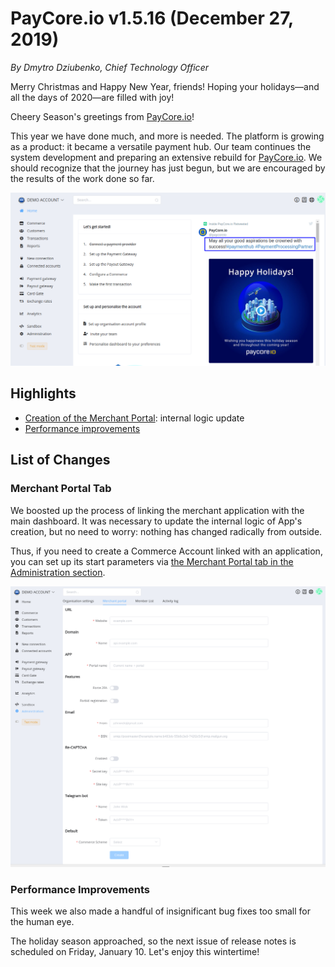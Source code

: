 # **PayCore.io v1.5.16 (December 27, 2019)**

*By Dmytro Dziubenko, Chief Technology Officer*

Merry Christmas and Happy New Year, friends! Hoping your holidays—and all the days of 2020—are filled with joy!

Cheery Season's greetings from [PayCore.io](https://paycore.io/)!

This year we have done much, and more is needed. The platform is growing as a product: it became a versatile payment hub. Our team continues the system development and preparing an extensive rebuild for [PayCore.io](https://paycore.io/).  We should recognize that the journey has just begun, but we are encouraged by the results of the work done so far.

![Dashboard](images/v1.5.16/dashboard.png)

## Highlights

* [Creation of the Merchant Portal](#merchant-portal-tab): internal logic update
* [Performance improvements](#performance-improvements)

## List of Changes

### Merchant Portal Tab

We boosted up the process of linking the merchant application with the main dashboard.  It was necessary to update the internal logic of App's creation, but no need to worry: nothing has changed radically from outside.

Thus, if you need to create a Commerce Account linked with an application, you can set up its start parameters via [the Merchant Portal tab in the Administration section](https://dashboard.paycore.io/administration/merchant-portal).

![Merchant portal](images/v1.5.16/merchant-app.png)

### Performance Improvements

This week we also made a handful of insignificant bug fixes too small for the human eye.

The holiday season approached, so the next issue of release notes is scheduled on Friday, January 10.  Let's enjoy this wintertime!
